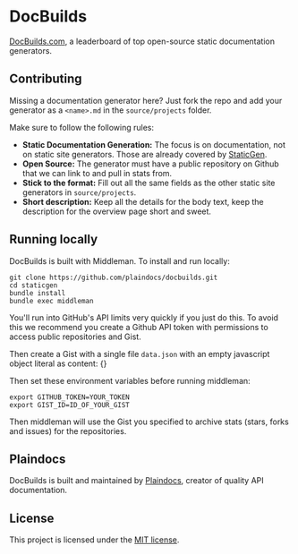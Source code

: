 # DocBuilds

[DocBuilds.com](http://www.docbuilds.com), a leaderboard of top open-source static documentation generators.

## Contributing

Missing a documentation generator here? Just fork the repo and add your generator
as a `<name>.md` in the `source/projects` folder.

Make sure to follow the following rules:

*   **Static Documentation Generation:** The focus is on documentation, not on static site generators. Those are already covered by [StaticGen](http://www.staticgen.com).
*   **Open Source:** The generator must have a public repository on Github that we can link to and pull in stats from.
*   **Stick to the format:** Fill out all the same fields as the other static site generators in `source/projects`.
*   **Short description:** Keep all the details for the body text, keep the description for the overview page short and sweet.

## Running locally

DocBuilds is built with Middleman. To install and run locally:

    git clone https://github.com/plaindocs/docbuilds.git
    cd staticgen
    bundle install
    bundle exec middleman

You'll run into GitHub's API limits very quickly if you just do this. To avoid this we recommend you create a Github API token with permissions to access public repositories and Gist.

Then create a Gist with a single file `data.json` with an empty javascript object literal as content: {}

Then set these environment variables before running middleman:

    export GITHUB_TOKEN=YOUR_TOKEN
    export GIST_ID=ID_OF_YOUR_GIST

Then middleman will use the Gist you specified to archive stats (stars, forks and issues) for the repositories.

## Plaindocs

DocBuilds is built and maintained by [Plaindocs](https://www.plaindocs.com), creator of quality API documentation.

## License
This project is licensed under the [MIT license](http://opensource.org/licenses/MIT).
